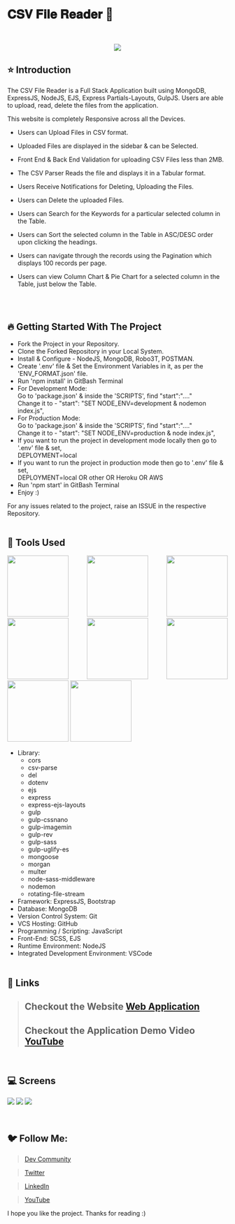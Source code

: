 # 𝐂𝐒𝐕 𝐅𝐢𝐥𝐞 𝐑𝐞𝐚𝐝𝐞𝐫 🚀

<br/>
<p align="center">
<img src="https://user-images.githubusercontent.com/76626529/188283061-b515da96-f473-4379-be15-97bbec418a55.png">
</p>

## ⭐ Introduction

The CSV File Reader is a Full Stack Application built using MongoDB, ExpressJS, NodeJS, EJS, Express Partials-Layouts, GulpJS.
Users are able to upload, read, delete the files from the application.

This website is completely Responsive across all the Devices.

-  Users can Upload Files in CSV format.
-  Uploaded Files are displayed in the sidebar & can be Selected. 
-  Front End & Back End Validation for uploading CSV Files less than 2MB.
-  The CSV Parser Reads the file and displays it in a Tabular format.
-  Users Receive Notifications for Deleting, Uploading the Files.
-  Users can Delete the uploaded Files.
-  Users can Search for the Keywords for a particular selected column in the Table.
-  Users can Sort the selected column in the Table in ASC/DESC order upon clicking the headings.
-  Users can navigate through the records using the Pagination which displays 100 records per page.
-  Users can view Column Chart & Pie Chart for a selected column in the Table, just below the Table.

   <br/>
   <br/>

## 🔥 Getting Started With The Project

-  Fork the Project in your Repository.
-  Clone the Forked Repository in your Local System.
-  Install & Configure - NodeJS, MongoDB, Robo3T, POSTMAN.
-  Create '.env' file & Set the Environment Variables in it, as per the 'ENV_FORMAT.json' file.
-  Run 'npm install' in GitBash Terminal
-  For Development Mode: <br/>
   Go to 'package.json' & inside the 'SCRIPTS', find "start":"...." <br/>
   Change it to - "start": "SET NODE_ENV=development & nodemon index.js",
-  For Production Mode: <br/>
   Go to 'package.json' & inside the 'SCRIPTS', find "start":"...." <br/>
   Change it to - "start": "SET NODE_ENV=production & node index.js",
-  If you want to run the project in development mode locally then go to '.env' file & set, <br/>
   DEPLOYMENT=local
-  If you want to run the project in production mode then go to '.env' file & set, <br/>
   DEPLOYMENT=local OR other OR Heroku OR AWS
-  Run 'npm start' in GitBash Terminal
-  Enjoy :)

For any issues related to the project, raise an ISSUE in the respective Repository.
<br/>
<br/>

## 🔨 Tools Used

<p align="justify">
<img height="140" width="140" src="https://www.w3.org/html/logo/downloads/HTML5_Logo_256.png">
<img height="140" width="140" src="https://logodix.com/logo/470309.png">
<img height="140" width="140" src="https://upload.wikimedia.org/wikipedia/commons/6/6a/JavaScript-logo.png">
<img height="140" width="140" src="https://upload.wikimedia.org/wikipedia/commons/b/b2/Bootstrap_logo.svg">
<img height="140" width="140" src="https://encrypted-tbn0.gstatic.com/images?q=tbn:ANd9GcQv2l-4Y-ZVZm77rzV9CRJxmgNPpy36zgePIA&usqp=CAU">
<img height="140" width="140" src="https://encrypted-tbn0.gstatic.com/images?q=tbn:ANd9GcSMX7p-_Zo1LqsEfO1v3B6Zw0Jgvhk4vo1fKA&usqp=CAU">
<img height="140" width="140" src="https://encrypted-tbn0.gstatic.com/images?q=tbn:ANd9GcRASBParCnQhsRkKZ8opkkRjtk9XJ-MHdy0jA&usqp=CAU">
<img height="140" width="140" src="https://code.visualstudio.com/assets/apple-touch-icon.png">
</p>

-  Library:
   -  cors
   -  csv-parse
   -  del
   -  dotenv
   -  ejs
   -  express
   -  express-ejs-layouts
   -  gulp
   -  gulp-cssnano
   -  gulp-imagemin
   -  gulp-rev
   -  gulp-sass
   -  gulp-uglify-es
   -  mongoose
   -  morgan
   -  multer
   -  node-sass-middleware
   -  nodemon
   -  rotating-file-stream
-  Framework: ExpressJS, Bootstrap
-  Database: MongoDB
-  Version Control System: Git
-  VCS Hosting: GitHub
-  Programming / Scripting: JavaScript
-  Front-End: SCSS, EJS
-  Runtime Environment: NodeJS
-  Integrated Development Environment: VSCode
   <br/>
   <br/>

## 🔗 Links

> ## Checkout the Website [Web Application]()
>
> ## Checkout the Application Demo Video [YouTube]()

<br/>

## 💻 Screens

<p align="justify">
<img src="https://user-images.githubusercontent.com/76626529/188283061-b515da96-f473-4379-be15-97bbec418a55.png">
<img src="https://user-images.githubusercontent.com/76626529/188283062-07d58030-e07c-4bf4-bcc8-cdb28f44488a.png">
<img src="https://user-images.githubusercontent.com/76626529/188283063-fde5b06e-6e68-4ddd-bff6-fc34b62ebdeb.png">
</p>
<br/>

## 🐦 Follow Me:

> [Dev Community](https://dev.to/ayushkanduri)

> [Twitter](https://twitter.com/ayush_codes)

> [LinkedIn](https://www.linkedin.com/in/ayushkanduri/)

> [YouTube](https://www.youtube.com/channel/UC6c1ajC_2jF7wQp7Y13t2bg)

I hope you like the project. Thanks for reading :)
